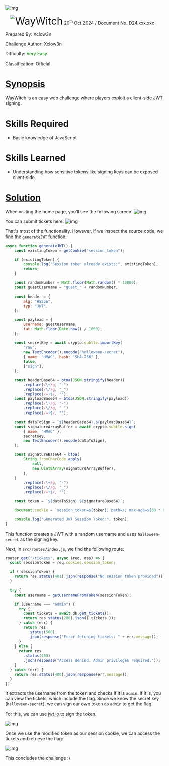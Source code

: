 ![img](assets/banner.png)


<img src="assets/htb.png" style="margin-left: 20px; zoom: 80%;" align=left />    <font size="6">WayWitch</font>
  20<sup>th</sup> Oct 2024 / Document No. D24.xxx.xxx

  Prepared By: Xclow3n

Challenge Author: Xclow3n

  Difficulty: <font color=green>Very Easy</font>

  Classification: Official



# [Synopsis](#synopsis)

WayWitch is an easy web challenge where players exploit a client-side JWT signing.

# Skills Required
- Basic knowledge of JavaScript

# Skills Learned
- Understanding how sensitive tokens like signing keys can be exposed client-side

# [Solution](#Solution)

When visiting the home page, you’ll see the following screen:
![img](assets/home.png)

You can submit tickets here:
![img](assets/submitted.png)

That's most of the functionality. However, if we inspect the source code, we find the `generateJWT` function:

```js
async function generateJWT() {
    const existingToken = getCookie("session_token");

    if (existingToken) {
        console.log("Session token already exists:", existingToken);
        return;
    }

    const randomNumber = Math.floor(Math.random() * 10000);
    const guestUsername = "guest_" + randomNumber;

    const header = {
        alg: "HS256",
        typ: "JWT",
    };

    const payload = {
        username: guestUsername,
        iat: Math.floor(Date.now() / 1000),
    };

    const secretKey = await crypto.subtle.importKey(
        "raw",
        new TextEncoder().encode("halloween-secret"),
        { name: "HMAC", hash: "SHA-256" },
        false,
        ["sign"],
    );

    const headerBase64 = btoa(JSON.stringify(header))
        .replace(/\+/g, "-")
        .replace(/\//g, "_")
        .replace(/=+$/, "");
    const payloadBase64 = btoa(JSON.stringify(payload))
        .replace(/\+/g, "-")
        .replace(/\//g, "_")
        .replace(/=+$/, "");

    const dataToSign = `${headerBase64}.${payloadBase64}`;
    const signatureArrayBuffer = await crypto.subtle.sign(
        { name: "HMAC" },
        secretKey,
        new TextEncoder().encode(dataToSign),
    );

    const signatureBase64 = btoa(
        String.fromCharCode.apply(
            null,
            new Uint8Array(signatureArrayBuffer),
        ),
    )
        .replace(/\+/g, "-")
        .replace(/\//g, "_")
        .replace(/=+$/, "");

    const token = `${dataToSign}.${signatureBase64}`;

    document.cookie = `session_token=${token}; path=/; max-age=${60 * 60 * 24}; Secure`;

    console.log("Generated JWT Session Token:", token);
}
```

This function creates a JWT with a random username and uses `halloween-secret` as the signing key.

Next, in `src/routes/index.js`, we find the following route:

```js
router.get("/tickets", async (req, res) => {
  const sessionToken = req.cookies.session_token;

  if (!sessionToken) {
    return res.status(401).json(response("No session token provided"));
  }

  try {
    const username = getUsernameFromToken(sessionToken);

    if (username === "admin") {
      try {
        const tickets = await db.get_tickets();
        return res.status(200).json({ tickets });
      } catch (err) {
        return res
          .status(500)
          .json(response("Error fetching tickets: " + err.message));
      }
    } else {
      return res
        .status(403)
        .json(response("Access denied. Admin privileges required."));
    }
  } catch (err) {
    return res.status(400).json(response(err.message));
  }
});
```

It extracts the username from the token and checks if it is `admin`. If it is, you can view the tickets, which include the flag. Since we know the secret key (`halloween-secret`), we can sign our own token as `admin` to get the flag.

For this, we can use [jwt.io](https://jwt.io) to sign the token.

![img](assets/sign.png)

Once we use the modified token as our session cookie, we can access the tickets and retrieve the flag:

![img](assets/flag.png)

This concludes the challenge :)
